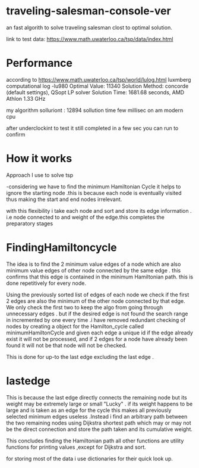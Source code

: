 # traveling-salesman-console-ver
an fast  algorith to solve traveling salesman clost to optimal solution.

link to test data:
https://www.math.uwaterloo.ca/tsp/data/index.html

# Performance


according to https://www.math.uwaterloo.ca/tsp/world/lulog.html
luxmberg computational log -lu980
Optimal Value:  11340
Solution Method:  concorde (default settings), QSopt LP solver
Solution Time:  1681.68 seconds, AMD Athlon 1.33 GHz


my algorithm
solluriont : 12894
sollution time few millisec on am modern cpu

after underclockint to test it still completed in a few sec 
you can run to confirm




# How it works
Approach I use to solve tsp

-considering we have to find the minimum Hamiltonian Cycle it helps to ignore the starting node .this is because each node is eventually visited thus making the start and end nodes irrelevant.

with this flexibility i take each node and sort and store its edge information . i.e node connected to and weight of the edge.this completes the preparatory stages


# FindingHamiltoncycle

The idea is to find the 2 minimum value edges of a node which are also minimum value edges of other node connected by the same edge . this confirms that this edge is contained in the minimum Hamiltonian path. this is done repetitively for every node.

Using the previously sorted list of edges of each node we check if the first 2 edges are also the minimum of the other node connected by that edge. We only check the first two to keep the algo from going through unnecessary edges . but if the desired edge is not found the search range in incremented by one every time .i have removed redundant checking of nodes by creating a object for the Hamilton_cycle called minimumHamiltonCycle and given each edge a unique id if the edge already exist it will not be processed, and if 2 edges for a node have already been found it will not be that node will not be checked.

This is done for up-to the last edge excluding the last edge .

# lastedge

This is because the last edge directly connects the remaining node but its weight may be extremely large or small "Lucky" . if its weight happens to be large and is taken as an edge for the cycle this makes all previously selected minimum edges useless .Instead i find an arbitrary path between the two remaining nodes using Dijkstra shortest path which may or may not be the direct connection and store the path taken and its cumulative weight.

This concludes finding the Hamiltonian path all other functions are utility functions for printing values ,except for Dijkstra and sort.

for storing most of the data i use dictionaries for their quick look up.


